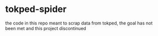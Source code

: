 # tokped-spider

the code in this repo meant to scrap data from tokped, the goal has not been met and this project discontinued
